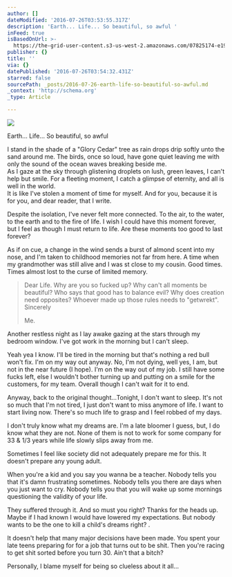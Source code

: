 ```yaml
---
author: []
dateModified: '2016-07-26T03:53:55.317Z'
description: 'Earth... Life... So beautiful, so awful '
inFeed: true
isBasedOnUrl: >-
  https://the-grid-user-content.s3-us-west-2.amazonaws.com/07825174-e197-4c44-b8c9-6615c25c6b5c.jpg
publisher: {}
title: ''
via: {}
datePublished: '2016-07-26T03:54:32.431Z'
starred: false
sourcePath: _posts/2016-07-26-earth-life-so-beautiful-so-awful.md
_context: 'http://schema.org'
_type: Article

---
```

![](https://the-grid-user-content.s3-us-west-2.amazonaws.com/07825174-e197-4c44-b8c9-6615c25c6b5c.jpg)

Earth... Life... So beautiful, so awful 

I stand in the shade of a "Glory Cedar" tree as rain drops drip softly unto the sand around me. The birds, once so loud, have gone quiet leaving me with only the sound of the ocean waves breaking beside me.   
As I gaze at the sky through glistening droplets on lush, green leaves, I can't help but smile. For a fleeting moment, I catch a glimpse of eternity, and all is well in the world.   
It is like I've stolen a moment of time for myself. And for you, because it is for you, and dear reader, that I write.

Despite the isolation, I've never felt more connected. To the air, to the water, to the earth and to the fire of life. I wish I could have this moment forever, but I feel as though I must return to life. Are these moments too good to last forever?

As if on cue, a change in the wind sends a burst of almond scent into my nose, and I'm taken to childhood memories not far from here. A time when my grandmother was still alive and I was st close to my cousin. Good times. Times almost lost to the curse of limited memory.

> Dear Life. Why are you so fucked up? Why can't all moments be beautiful? Who says that good has to balance evil? Why does creation need opposites? Whoever made up those rules needs to "getwrekt". Sincerely
> 
> Me.

Another restless night as I lay awake gazing at the stars through my bedroom window. I've got work in the morning but I can't sleep.

Yeah yea I know. I'll be tired in the morning but that's nothing a red bull won't fix. I'm on my way out anyway. No, I'm not dying, well yes, I am, but not in the near future (I hope). I'm on the way out of my job. I still have some fucks left, else I wouldn't bother turning up and putting on a smile for the customers, for my team. Overall though I can't wait for it to end.

Anyway, back to the original thought...Tonight, I don't want to sleep. It's not so much that I'm not tired, I just don't want to miss anymore of life. I want to start living now. There's so much life to grasp and I feel robbed of my days.

I don't truly know what my dreams are. I'm a late bloomer I guess, but, I do know what they are not. None of them is not to work for some company for 33 & 1/3 years while life slowly slips away from me.

Sometimes I feel like society did not adequately prepare me for this. It doesn't prepare any young adult.

When you're a kid and you say you wanna be a teacher. Nobody tells you that it's damn frustrating sometimes. Nobody tells you there are days when you just want to cry. Nobody tells you that you will wake up some mornings questioning the validity of your life.

They suffered through it. And so must you right? Thanks for the heads up. Maybe if I had known I would have lowered my expectations. But nobody wants to be the one to kill a child's dreams right? .

It doesn't help that many major decisions have been made. You spent your late teens preparing for for a job that turns out to be shit. Then you're racing to get shit sorted before you turn 30\. Ain't that a bitch?

Personally, I blame myself for being so clueless about it all...